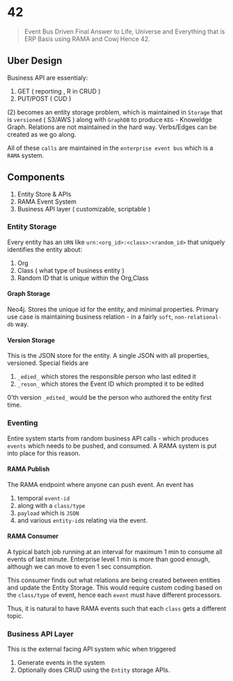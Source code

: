 # 42

> Event Bus Driven Final Answer to Life, Universe and Everything that is ERP Basis using RAMA and Cowj
Hence 42.

## Uber Design 

Business API are essentialy:
1. GET ( reporting , R in CRUD ) 
2. PUT/POST ( CUD )

(2) becomes an entity storage problem, which is 
maintained in `Storage` that is `versioned` ( S3/AWS ) along with `GraphDB` to produce `KEG` - Knoweldge Graph.
Relations are not maintained in the hard way. Verbs/Edges can be created as we go along.

All of these `calls` are maintained in the `enterprise event bus` which is a `RAMA` system.

## Components 

1. Entity Store & APIs  
2. RAMA Event System 
3. Business API layer ( customizable, scriptable )

### Entity Storage 

Every entity has an `URN` like `urn:<org_id>:<class>:<random_id>` that uniquely identifies
the entity about:
1. Org
2. Class ( what type of business entity )
3. Random ID that is unique within the Org,Class  

#### Graph Storage 

Neo4j. Stores the unique id for the entity, and minimal properties.
Primary use case is maintaining business relation - in a fairly `soft`, `non-relational-db` way.

#### Version Storage

This is the JSON store for the entity. A single JSON with all properties, versioned.
Special fields are 

1. `_edied_` which stores the responsible person who last edited it
2. `_reson_` which stores the Event ID which prompted it to be edited

0'th version `_edited_` would be the person who authored the entity first time.

### Eventing 

Entire system starts from random business API calls - which produces `events` which needs to be pushed, 
and consumed. A RAMA system is put into place for this reason.

#### RAMA Publish

The RAMA endpoint where anyone can push event. 
An event has 
1.  temporal `event-id`
2. along with a `class/type` 
3.  `payload` which is `JSON`  
4. and various `entity-id`s relating via the event.


#### RAMA Consumer 

A typical batch job running at an interval for maximum 1 min to consume all events of last minute.
Enterprise level 1 min is more than good enough, although we can move to even 1 sec consumption.

This consumer finds out what relations are being created between entities and update the Entity Storage.
This would require custom coding based on the `class/type` of event, hence each `event` must have different processors.

Thus, it is natural to have RAMA events such that each `class` gets a different topic.

### Business API Layer
This is the external facing API system whic when triggered 

1. Generate events in the system
2. Optionally does CRUD using the `Entity` storage APIs.


